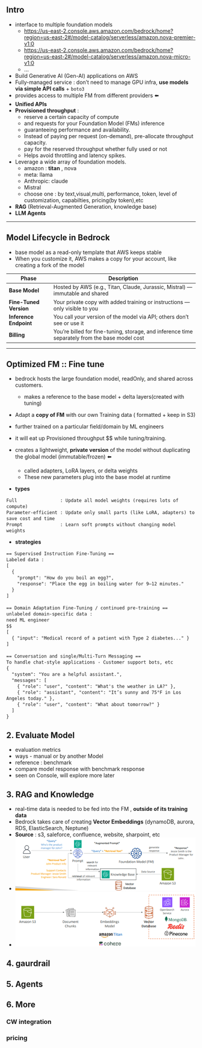 ## Intro
- interface to multiple foundation models
    - https://us-east-2.console.aws.amazon.com/bedrock/home?region=us-east-2#/model-catalog/serverless/amazon.nova-premier-v1:0 
    - https://us-east-2.console.aws.amazon.com/bedrock/home?region=us-east-2#/model-catalog/serverless/amazon.nova-micro-v1:0
    - ...
- Build Generative AI (Gen-AI) applications on AWS
- Fully-managed service : don’t need to manage GPU infra, **use models via simple API calls** + `boto3`
- provides access to multiple FM from different providers ⬅️
- **Unified APIs**
- **Provisioned throughput** : 
    - reserve a certain capacity of compute 
    - and requests for your Foundation Model (FMs) inference
    - guaranteeing performance and availability.
    - Instead of paying per request (on-demand), pre-allocate throughput capacity.
    - pay for the reserved throughput whether fully used or not
    - Helps avoid throttling and latency spikes.
- Leverage a wide array of foundation models.
    - amazon : **titan** , nova
    - meta: llama
    - Anthropic: claude
    - Mistral
    - choose one : by text,visual,multi, performance, token, level of customization, capabilties, pricing(by token),etc
- **RAG** (Retrieval-Augmented Generation, knowledge base)
- **LLM Agents**

---
## Model Lifecycle in Bedrock
- base model as a read-only template that AWS keeps stable
- When you customize it, AWS makes a copy for your account, like creating a fork of the model

| Phase                  | Description                                                                                    |
| ---------------------- | ---------------------------------------------------------------------------------------------- |
| **Base Model**         | Hosted by AWS (e.g., Titan, Claude, Jurassic, Mistral) — immutable and shared                  |
| **Fine-Tuned Version** | Your private copy with added training or instructions — only visible to you                    |
| **Inference Endpoint** | You call *your* version of the model via API; others don’t see or use it                       |
| **Billing**            | You’re billed for fine-tuning, storage, and inference time separately from the base model cost |


---
## Optimized FM :: Fine tune
- bedrock hosts the large foundation model, readOnly, and shared across customers.
   - makes a reference to the base model + delta layers(created with tuning) 
- Adapt a **copy of FM** with our own Training data ( formatted +  keep in S3)
- further trained on a particular field/domain by ML engineers
- it will eat up Provisioned throughput $$ while tuning/training.
- creates a lightweight, **private version** of the model without duplicating the global model (immutable/frozen) ⬅️
   - called adapters, LoRA layers, or delta weights
   - These new parameters plug into the base model at runtime

- **types**
```
Full                : Update all model weights (requires lots of compute)
Parameter-efficient : Update only small parts (like LoRA, adapters) to save cost and time
Prompt              : Learn soft prompts without changing model weights
```

- **strategies**
```
== Supervised Instruction Fine-Tuning ==
Labeled data :
[
  {
    "prompt": "How do you boil an egg?",
    "response": "Place the egg in boiling water for 9–12 minutes."
  }
]

== Domain Adaptation Fine-Tuning / continued pre-training ==
unlabeled domain-specific data :
need ML engineer
$$
[
  { "input": "Medical record of a patient with Type 2 diabetes..." }
]

== Conversation and single/Multi-Turn Messaging ==
To handle chat-style applications - Customer support bots, etc
{
  "system": "You are a helpful assistant.",
  "messages": [
    { "role": "user", "content": "What's the weather in LA?" },
    { "role": "assistant", "content": "It’s sunny and 75°F in Los Angeles today." },
    { "role": "user", "content": "What about tomorrow?" }
  ]
}

```


## 2. Evaluate Model
- evaluation metrics
- ways - manual or by another Model
- reference : benchmark
- compare model response with benchmark response
- seen on Console, will explore more later

## 3. RAG and Knowledge
- real-time data is needed to be fed into the FM , **outside of its training data**
- Bedrock takes care of creating **Vector Embeddings** (dynamoDB, aurora, RDS, ElasticSearch, Neptune)
- **Source** : s3, saleforce, confluence, website, sharpoint, etc
- ![img_1.png](../99_img/genai/01/img_1.png)
- ![img.png](../99_img/genai/01/img.png)

## 4. gaurdrail

## 5. Agents

## 6. More
### CW integration
### pricing


